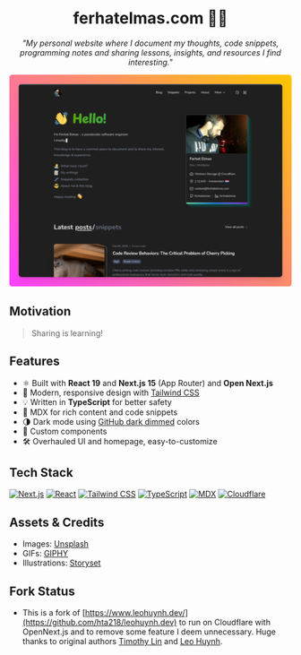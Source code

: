 <h1 align="center">ferhatelmas.com 🧑‍💻</h1>

<p align="center">
  <i>"My personal website where I document my thoughts, code snippets, programming notes and sharing lessons, insights, and resources I find interesting."</i>
</p>

![ferhatelmas.com screenshot](screenshot.png)

## Motivation

> Sharing is learning!

## Features

- ⚛️ Built with **React 19** and **Next.js 15** (App Router) and **Open Next.js**
- 🎨 Modern, responsive design with [Tailwind CSS](https://tailwindcss.com/)
- 💡 Written in **TypeScript** for better safety
- 📖 MDX for rich content and code snippets
- 🌗 Dark mode using [GitHub dark dimmed](https://github.blog/changelog/2021-04-14-dark-and-dimmed-themes-are-now-generally-available/) colors
- 🧩 Custom components
- 🛠️ Overhauled UI and homepage, easy-to-customize
<!---
TODO: add it later
- 📊 Website analytics with [Analytics Engine](https://developers.cloudflare.com/analytics/analytics-engine/)
-->

## Tech Stack

[![Next.js](https://img.shields.io/badge/next.js-000?logo=next.js&logoColor=white)](https://nextjs.org/)
[![React](https://img.shields.io/badge/react-20232A?logo=react&logoColor=61DAFB)](https://react.dev/)
[![Tailwind CSS](https://img.shields.io/badge/tailwindcss-06B6D4?logo=tailwindcss&logoColor=white)](https://tailwindcss.com/)
[![TypeScript](https://img.shields.io/badge/typescript-3178C6?logo=typescript&logoColor=white)](https://www.typescriptlang.org/)
[![MDX](https://img.shields.io/badge/mdx-1a1a1a?logo=mdx&logoColor=white)](https://mdxjs.com/)
[![Cloudflare](https://img.shields.io/badge/cloudflare-000?logo=cloudflare&logoColor=orange)](https://cloudflare.com/)

## Assets & Credits

- Images: [Unsplash](https://unsplash.com/)
- GIFs: [GIPHY](https://giphy.com/)
- Illustrations: [Storyset](https://storyset.com/)

## Fork Status

- This is a fork of [https://www.leohuynh.dev/](https://github.com/hta218/leohuynh.dev) to run on Cloudflare with OpenNext.js and to remove some feature I deem unnecessary. Huge thanks to original authors [Timothy Lin](https://x.com/timlrxx) and [Leo Huynh](https://x.com/hta218_).
